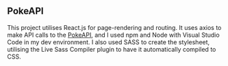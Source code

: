 ## PokeAPI
This project utilises React.js for page-rendering and routing. It uses axios to make API calls to the [PokeAPI](https://pokeapi.co/), and I used npm and Node with Visual Studio Code in my dev environment. I also used SASS to create the stylesheet, utilising the Live Sass Compiler plugin to have it automatically compiled to CSS.